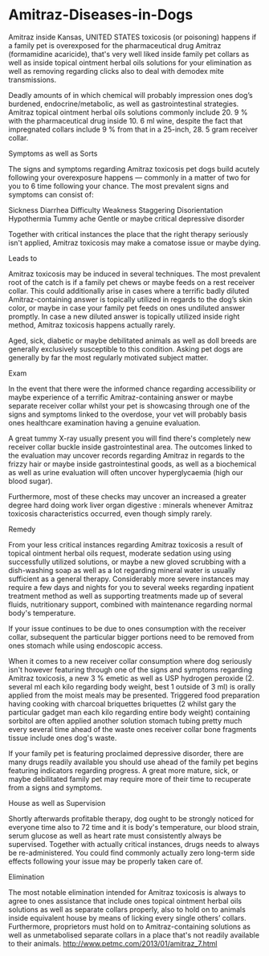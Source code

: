 Amitraz-Diseases-in-Dogs
========================

Amitraz inside Kansas, UNITED STATES toxicosis (or poisoning) happens if a family pet is overexposed for the pharmaceutical drug Amitraz (formamidine acaricide), that's very well liked inside family pet collars as well as inside topical ointment herbal oils solutions for your elimination as well as removing regarding clicks also to deal with demodex mite transmissions.

Deadly amounts of in which chemical will probably impression ones dog’s burdened, endocrine/metabolic, as well as gastrointestinal strategies. Amitraz topical ointment herbal oils solutions commonly include 20. 9 % with the pharmaceutical drug inside 10. 6 ml wine, despite the fact that impregnated collars include 9 % from that in a 25-inch, 28. 5 gram receiver collar.

Symptoms as well as Sorts

The signs and symptoms regarding Amitraz toxicosis pet dogs build acutely following your overexposure happens — commonly in a matter of two for you to 6 time following your chance. The most prevalent signs and symptoms can consist of:

Sickness
Diarrhea
Difficulty
Weakness
Staggering
Disorientation
Hypothermia
Tummy ache
Gentle or maybe critical depressive disorder

Together with critical instances the place that the right therapy seriously isn't applied, Amitraz toxicosis may make a comatose issue or maybe dying.

Leads to

Amitraz toxicosis may be induced in several techniques. The most prevalent root of the catch is if a family pet chews or maybe feeds on a rest receiver collar. This could additionally arise in cases where a terrific badly diluted Amitraz-containing answer is topically utilized in regards to the dog’s skin color, or maybe in case your family pet feeds on ones undiluted answer promptly. In case a new diluted answer is topically utilized inside right method, Amitraz toxicosis happens actually rarely.

Aged, sick, diabetic or maybe debilitated animals as well as doll breeds are generally exclusively susceptible to this condition. Asking pet dogs are generally by far the most regularly motivated subject matter.

Exam

In the event that there were the informed chance regarding accessibility or maybe experience of a terrific Amitraz-containing answer or maybe separate receiver collar whilst your pet is showcasing through one of the signs and symptoms linked to the overdose, your vet will probably basis ones healthcare examination having a genuine evaluation.

A great tummy X-ray usually present you will find there's completely new receiver collar buckle inside gastrointestinal area. The outcomes linked to the evaluation may uncover records regarding Amitraz in regards to the frizzy hair or maybe inside gastrointestinal goods, as well as a biochemical as well as urine evaluation will often uncover hyperglycaemia (high our blood sugar).

Furthermore, most of these checks may uncover an increased a greater degree hard doing work liver organ digestive : minerals whenever Amitraz toxicosis characteristics occurred, even though simply rarely.



Remedy

From your less critical instances regarding Amitraz toxicosis a result of topical ointment herbal oils request, moderate sedation using using successfully utilized solutions, or maybe a new gloved scrubbing with a dish-washing soap as well as a lot regarding mineral water is usually sufficient as a general therapy. Considerably more severe instances may require a few days and nights for you to several weeks regarding inpatient treatment method as well as supporting treatments made up of several fluids, nutritionary support, combined with maintenance regarding normal body's temperature.

If your issue continues to be due to ones consumption with the receiver collar, subsequent the particular bigger portions need to be removed from ones stomach while using endoscopic access.

When it comes to a new receiver collar consumption where dog seriously isn't however featuring through one of the signs and symptoms regarding Amitraz toxicosis, a new 3 % emetic as well as USP hydrogen peroxide (2. several ml each kilo regarding body weight, best 1 outside of 3 ml) is orally applied from the moist meals may be presented. Triggered food preparation having cooking with charcoal briquettes briquettes (2 whilst gary the particular gadget man each kilo regarding entire body weight) containing sorbitol are often applied another solution stomach tubing pretty much every several time ahead of the waste ones receiver collar bone fragments tissue include ones dog's waste.

If your family pet is featuring proclaimed depressive disorder, there are many drugs readily available you should use ahead of the family pet begins featuring indicators regarding progress. A great more mature, sick, or maybe debilitated family pet may require more of their time to recuperate from a signs and symptoms.

House as well as Supervision

Shortly afterwards profitable therapy, dog ought to be strongly noticed for everyone time also to 72 time and it is body's temperature, our blood strain, serum glucose as well as heart rate must consistently always be supervised. Together with actually critical instances, drugs needs to always be re-administered. You could find commonly actually zero long-term side effects following your issue may be properly taken care of.

Elimination

The most notable elimination intended for Amitraz toxicosis is always to agree to ones assistance that include ones topical ointment herbal oils solutions as well as separate collars properly, also to hold on to animals inside equivalent house by means of licking every single others’ collars. Furthermore, proprietors must hold on to Amitraz-containing solutions as well as unmetabolised separate collars in a place that's not readily available to their animals.
http://www.petmc.com/2013/01/amitraz_7.html
